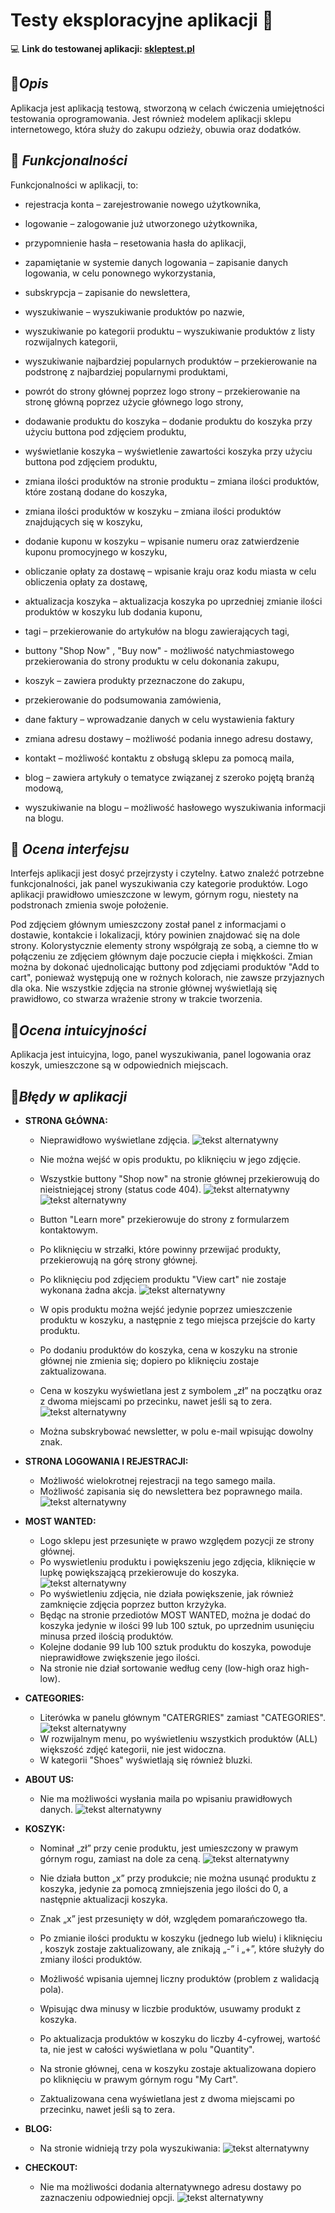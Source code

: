 # **Testy eksploracyjne aplikacji**  🚀
  

💻 **Link do testowanej aplikacji: [skleptest.pl](https://skleptest.pl/)**

 ## 📌***Opis***
    
Aplikacja jest aplikacją testową, stworzoną w celach ćwiczenia umiejętności testowania oprogramowania. Jest również modelem aplikacji sklepu internetowego, która służy do zakupu odzieży, obuwia oraz dodatków.


## 📌 ***Funkcjonalności***

Funkcjonalności w aplikacji, to:

-   rejestracja konta – zarejestrowanie nowego użytkownika,
    
-   logowanie – zalogowanie już utworzonego użytkownika,
    
-   przypomnienie hasła – resetowania hasła do aplikacji,
    
-   zapamiętanie w systemie danych logowania – zapisanie danych logowania, w celu ponownego wykorzystania,
    
-   subskrypcja – zapisanie do newslettera,
    
-   wyszukiwanie – wyszukiwanie produktów po nazwie,
    
-   wyszukiwanie po kategorii produktu – wyszukiwanie produktów z listy rozwijalnych kategorii,
    
-   wyszukiwanie najbardziej popularnych produktów – przekierowanie na podstronę z najbardziej popularnymi produktami,
    
-   powrót do strony głównej poprzez logo strony – przekierowanie na stronę główną poprzez użycie głównego logo strony,
    
-   dodawanie produktu do koszyka – dodanie produktu do koszyka przy użyciu buttona pod zdjęciem produktu,
    
-   wyświetlanie koszyka – wyświetlenie zawartości koszyka przy użyciu buttona pod zdjęciem produktu,
    
-   zmiana ilości produktów na stronie produktu – zmiana ilości produktów, które zostaną dodane do koszyka,
    
-   zmiana ilości produktów w koszyku – zmiana ilości produktów znajdujących się w koszyku,
    
-   dodanie kuponu w koszyku – wpisanie numeru oraz zatwierdzenie kuponu promocyjnego w koszyku,
    
-   obliczanie opłaty za dostawę – wpisanie kraju oraz kodu miasta w celu obliczenia opłaty za dostawę,
    
-   aktualizacja koszyka – aktualizacja koszyka po uprzedniej zmianie ilości produktów w koszyku lub dodania kuponu,
    
-   tagi – przekierowanie do artykułów na blogu zawierających tagi,
    
-   buttony "Shop Now" , "Buy now" - możliwość natychmiastowego przekierowania do strony produktu w celu dokonania zakupu,
    
-   koszyk – zawiera produkty przeznaczone do zakupu,
    
-   przekierowanie do podsumowania zamówienia,
    
-   dane faktury – wprowadzanie danych w celu wystawienia faktury
    
-   zmiana adresu dostawy – możliwość podania innego adresu dostawy,
    
-   kontakt – możliwość kontaktu z obsługą sklepu za pomocą maila,
    
-   blog – zawiera artykuły o tematyce związanej z szeroko pojętą branżą modową,
    
-   wyszukiwanie na blogu – możliwość hasłowego wyszukiwania informacji na blogu.
    
  
## 📌 ***Ocena interfejsu***

Interfejs aplikacji jest dosyć przejrzysty i czytelny. Łatwo znaleźć potrzebne funkcjonalności, jak panel wyszukiwania czy kategorie produktów. Logo aplikacji prawidłowo umieszczone w lewym, górnym rogu, niestety na podstronach zmienia swoje położenie.

Pod zdjęciem głównym umieszczony został panel z informacjami o dostawie, kontakcie i lokalizacji, który powinien znajdować się na dole strony. Kolorystycznie elementy strony współgrają ze sobą, a ciemne tło w połączeniu ze zdjęciem głównym daje poczucie ciepła i miękkości. Zmian można by dokonać ujednolicając buttony pod zdjęciami produktów "Add to cart", ponieważ występują one w rożnych kolorach, nie zawsze przyjaznych dla oka. Nie wszystkie zdjęcia na stronie głównej wyświetlają się prawidłowo, co stwarza wrażenie strony w trakcie tworzenia.

## 📌***Ocena intuicyjności***

Aplikacja jest intuicyjna, logo, panel wyszukiwania, panel logowania oraz koszyk, umieszczone są w odpowiednich miejscach.


## 📌***Błędy w aplikacji***

- **STRONA GŁÓWNA:**
    

	-   Nieprawidłowo wyświetlane zdjęcia.
	![tekst alternatywny](https://github.com/JoannaKraciuk/portfolio/blob/93b9fab88aad1e22104d4a230b62b1fc325474c7/Images/1.png)
    
	-   Nie można wejść w opis produktu, po kliknięciu w jego zdjęcie.
    
	-   Wszystkie buttony "Shop now" na stronie głównej przekierowują do nieistniejącej strony (status code 404).
	![tekst alternatywny](https://github.com/JoannaKraciuk/portfolio/blob/0737f395f90f9794cad9e54a18b3deb55bf2ccb4/Images/2.png)
	![tekst alternatywny](https://github.com/JoannaKraciuk/portfolio/blob/0737f395f90f9794cad9e54a18b3deb55bf2ccb4/Images/3.png)

    
	-   Button "Learn more" przekierowuje do strony z formularzem kontaktowym.
    
	-   Po kliknięciu w strzałki, które powinny przewijać produkty, przekierowują na górę strony głównej.
    
	-   Po kliknięciu pod zdjęciem produktu "View cart" nie zostaje wykonana żadna akcja.
	![tekst alternatywny](https://github.com/JoannaKraciuk/portfolio/blob/0737f395f90f9794cad9e54a18b3deb55bf2ccb4/Images/4.png)
    
	-   W opis produktu można wejść jedynie poprzez umieszczenie produktu w koszyku, a następnie z tego miejsca przejście do karty produktu.
    
	-   Po dodaniu produktów do koszyka, cena w koszyku na stronie głównej nie zmienia się; dopiero po kliknięciu <My Cart> zostaje zaktualizowana.
    
	-   Cena w koszyku wyświetlana jest z symbolem „zł” na początku oraz z dwoma miejscami po przecinku, nawet jeśli są to zera.
	![tekst alternatywny](https://github.com/JoannaKraciuk/portfolio/blob/0737f395f90f9794cad9e54a18b3deb55bf2ccb4/Images/5.png)
    
	-   Można subskrybować newsletter, w polu e-mail wpisując dowolny znak.
   
	
- **STRONA LOGOWANIA I REJESTRACJI:**
	
	-  Możliwość wielokrotnej rejestracji na tego samego maila.
	-  Możliwość zapisania się do newslettera bez poprawnego maila.
	![tekst alternatywny](https://github.com/JoannaKraciuk/portfolio/blob/0737f395f90f9794cad9e54a18b3deb55bf2ccb4/Images/6.png)
	
- **MOST WANTED:**
	
	- Logo sklepu jest przesunięte w prawo względem pozycji ze strony głównej.
	- Po wyswietleniu produktu i powiększeniu jego zdjęcia, kliknięcie w lupkę powiększającą przekierowuje do koszyka.
	![tekst alternatywny](https://github.com/JoannaKraciuk/portfolio/blob/0737f395f90f9794cad9e54a18b3deb55bf2ccb4/Images/7.png)
	- Po wyświetleniu zdjęcia, nie działa powiększenie, jak również zamknięcie zdjęcia poprzez button krzyżyka.
	- Będąc na stronie przediotów MOST WANTED, można je dodać do koszyka jedynie w ilości 99 lub 100 sztuk, po uprzednim usunięciu minusa przed ilością produktów.
	- Kolejne dodanie 99 lub 100 sztuk produktu do koszyka, powoduje nieprawidłowe zwiększenie jego ilości.
	- Na stronie nie dział sortowanie według ceny (low-high oraz high-low).
	
- **CATEGORIES:**
	
	- Literówka w panelu głównym "CATERGRIES" zamiast "CATEGORIES".
	![tekst alternatywny](https://github.com/JoannaKraciuk/portfolio/blob/0737f395f90f9794cad9e54a18b3deb55bf2ccb4/Images/8.png)
	- W rozwijalnym menu, po wyświetleniu wszystkich produktów (ALL) większość zdjęć kategorii, nie jest widoczna.
	- W kategorii "Shoes" wyświetlają się również bluzki.
	
- **ABOUT US:**
	
	- Nie ma możliwości wysłania maila po wpisaniu prawidłowych danych.
	![tekst alternatywny](https://github.com/JoannaKraciuk/portfolio/blob/0737f395f90f9794cad9e54a18b3deb55bf2ccb4/Images/9.png)

- **KOSZYK:**
    
	 -   Nominał „zł” przy cenie produktu, jest umieszczony w prawym górnym rogu, zamiast na dole za ceną.
	![tekst alternatywny](https://github.com/JoannaKraciuk/portfolio/blob/0737f395f90f9794cad9e54a18b3deb55bf2ccb4/Images/10.png)
        
   	 -   Nie działa button „x” przy produkcie; nie można usunąć produktu z koszyka, jedynie za pomocą zmniejszenia jego ilości do 0, a następnie aktualizacji koszyka.
        
   	 -   Znak „x” jest przesunięty w dół, względem pomarańczowego tła.
        
   	 -   Po zmianie ilości produktu w koszyku (jednego lub wielu) i kliknięciu <UPDATE CART>, koszyk zostaje zaktualizowany, ale znikają „-” i „+”, które służyły do zmiany ilości produktów.
        
	 -  Możliwość wpisania ujemnej liczny produktów (problem z walidacją pola).
        
	 -  Wpisując dwa minusy w liczbie produktów, usuwamy produkt z koszyka.
        
   	 -  Po aktualizacja produktów w koszyku do liczby 4-cyfrowej, wartość ta, nie jest w całości wyświetlana w polu "Quantity".
        
   	 -  Na stronie głównej, cena w koszyku zostaje aktualizowana dopiero po kliknięciu w prawym górnym rogu "My Cart".
        
	 -  Zaktualizowana cena wyświetlana jest z dwoma miejscami po przecinku, nawet jeśli są to zera.
	
	
- **BLOG:**
	- Na stronie widnieją trzy pola wyszukiwania:
	![tekst alternatywny](https://github.com/JoannaKraciuk/portfolio/blob/0737f395f90f9794cad9e54a18b3deb55bf2ccb4/Images/11.png)
	
- **CHECKOUT:**
	
	- Nie ma możliwości dodania alternatywnego adresu dostawy po zaznaczeniu odpowiedniej opcji.
	![tekst alternatywny](https://github.com/JoannaKraciuk/portfolio/blob/0737f395f90f9794cad9e54a18b3deb55bf2ccb4/Images/12.png)

